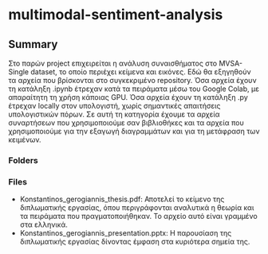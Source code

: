 # multimodal-sentiment-analysis

## Summary
Στο παρών project επιχειρείται η ανάλυση συναισθήματος στο MVSA-Single dataset, το οποίο περιέχει κείμενα και εικόνες. Εδώ θα εξηγηθούν τα αρχεία που βρίσκονται στο συγκεκριμένο repository. Όσα αρχεία έχουν τη κατάληξη .ipynb έτρεχαν κατά τα πειράματα μέσω του Google Colab, με απαραίτητη τη χρήση κάποιας GPU. Όσα αρχεία έχουν τη κατάληξη .py έτρεχαν locally στον υπολογιστή, χωρίς σημαντικές απαιτήσεις υπολογιστικών πόρων. Σε αυτή τη κατηγορία έχουμε τα αρχεία συναρτήσεων που χρησιμοποιούμε σαν βιβλιοθήκες και τα αρχεία που χρησιμοποιούμε για την εξαγωγή διαγραμμάτων και για τη μετάφραση των κειμένων.

### Folders

### Files
* Konstantinos_gerogiannis_thesis.pdf: Αποτελεί το κείμενο της διπλωματικής εργασίας, όπου περιγράφονται αναλυτικά η θεωρία και τα πειράματα που πραγματοποιήθηκαν. Το αρχείο αυτό είναι γραμμένο στα ελληνικά.
* Konstantinos_gerogiannis_presentation.pptx: Η παρουσίαση της διπλωματικής εργασίας δίνοντας έμφαση στα κυριότερα σημεία της.
